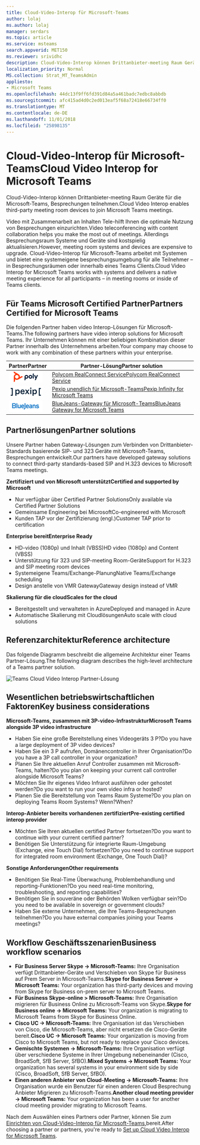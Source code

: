 ```yaml
---
title: Cloud-Video-Interop für Microsoft-Teams
author: lolaj
ms.author: lolaj
manager: serdars
ms.topic: article
ms.service: msteams
search.appverid: MET150
ms.reviewer: srividhc
description: Cloud-Video-Interop können Drittanbieter-meeting Raum Geräte für die Microsoft-Teams, Besprechungen teilnehmen.
localization_priority: Normal
MS.collection: Strat_MT_TeamsAdmin
appliesto:
- Microsoft Teams
ms.openlocfilehash: 44dc13f9ff6fd391d84a5a461badc7edbc8abbdb
ms.sourcegitcommit: afc415ad4d0c2ed013eaf5f68a72418e66734ff0
ms.translationtype: MT
ms.contentlocale: de-DE
ms.lasthandoff: 11/01/2018
ms.locfileid: "25898135"
---
```

# <a name="cloud-video-interop-for-microsoft-teams"></a><span data-ttu-id="e8802-103">Cloud-Video-Interop für Microsoft-Teams</span><span class="sxs-lookup"><span data-stu-id="e8802-103">Cloud Video Interop for Microsoft Teams</span></span>

<span data-ttu-id="e8802-104">Cloud-Video-Interop können Drittanbieter-meeting Raum Geräte für die Microsoft-Teams, Besprechungen teilnehmen.</span><span class="sxs-lookup"><span data-stu-id="e8802-104">Cloud Video Interop enables third-party meeting room devices to join Microsoft Teams meetings.</span></span>

<span data-ttu-id="e8802-105">Video mit Zusammenarbeit an Inhalten Tele-hilft Ihnen die optimale Nutzung von Besprechungen einzurichten.</span><span class="sxs-lookup"><span data-stu-id="e8802-105">Video teleconferencing with content collaboration helps you make the most out of meetings.</span></span> <span data-ttu-id="e8802-106">Allerdings Besprechungsraum Systeme und Geräte sind kostspielig aktualisieren.</span><span class="sxs-lookup"><span data-stu-id="e8802-106">However, meeting room systems and devices are expensive to upgrade.</span></span> <span data-ttu-id="e8802-107">Cloud-Video-Interop für Microsoft-Teams arbeitet mit Systemen und bietet eine systemeigene besprechungsumgebung für alle Teilnehmer – in Besprechungsräumen oder innerhalb eines Teams Clients.</span><span class="sxs-lookup"><span data-stu-id="e8802-107">Cloud Video Interop for Microsoft Teams works with systems and delivers a native meeting experience for all participants – in meeting rooms or inside of Teams clients.</span></span> 

## <a name="partners-certified-for-microsoft-teams"></a><span data-ttu-id="e8802-108">Für Teams Microsoft Certified Partner</span><span class="sxs-lookup"><span data-stu-id="e8802-108">Partners Certified for Microsoft Teams</span></span>

<span data-ttu-id="e8802-109">Die folgenden Partner haben video Interop-Lösungen für Microsoft-Teams.</span><span class="sxs-lookup"><span data-stu-id="e8802-109">The following partners have video interop solutions for Microsoft Teams.</span></span> <span data-ttu-id="e8802-110">Ihr Unternehmen können mit einer beliebigen Kombination dieser Partner innerhalb des Unternehmens arbeiten.</span><span class="sxs-lookup"><span data-stu-id="e8802-110">Your company may choose to work with any combination of these partners within your enterprise.</span></span> 


|<span data-ttu-id="e8802-111">Partner</span><span class="sxs-lookup"><span data-stu-id="e8802-111">Partner</span></span>|<span data-ttu-id="e8802-112">Partner-Lösung</span><span class="sxs-lookup"><span data-stu-id="e8802-112">Partner solution</span></span>|
|----|---|
|![Polycom RealConnect](media/polycom.png) | <span data-ttu-id="e8802-114"><a href="https://aka.ms/PolycomRealConnect" target="_blank">Polycom RealConnect Service</a></span><span class="sxs-lookup"><span data-stu-id="e8802-114"><a href="https://aka.ms/PolycomRealConnect" target="_blank">Polycom RealConnect Service</a></span></span> |
|![Pexip unendlich](media/pexip.png)| <span data-ttu-id="e8802-116"><a href="https://aka.ms/PexipInfinity" target="_blank">Pexip unendlich für Microsoft-Teams</a></span><span class="sxs-lookup"><span data-stu-id="e8802-116"><a href="https://aka.ms/PexipInfinity" target="_blank">Pexip Infinity for Microsoft Teams</a></span></span> | 
|![BlueJeans-Gateway](media/bluejeans.png)| <span data-ttu-id="e8802-118"><a href="https://aka.ms/BluejeansGateway" target="_blank">BlueJeans-Gateway für Microsoft-Teams</a></span><span class="sxs-lookup"><span data-stu-id="e8802-118"><a href="https://aka.ms/BluejeansGateway" target="_blank">BlueJeans Gateway for Microsoft Teams</a></span></span> |

## <a name="partner-solutions"></a><span data-ttu-id="e8802-119">Partnerlösungen</span><span class="sxs-lookup"><span data-stu-id="e8802-119">Partner solutions</span></span>

<span data-ttu-id="e8802-120">Unsere Partner haben Gateway-Lösungen zum Verbinden von Drittanbieter-Standards basierende SIP- und 323 Geräte mit Microsoft-Teams, Besprechungen entwickelt.</span><span class="sxs-lookup"><span data-stu-id="e8802-120">Our partners have developed gateway solutions to connect third-party standards-based SIP and H.323 devices to Microsoft Teams meetings.</span></span>  
 
<span data-ttu-id="e8802-121">**Zertifiziert und von Microsoft unterstützt**</span><span class="sxs-lookup"><span data-stu-id="e8802-121">**Certified and supported by Microsoft**</span></span>

- <span data-ttu-id="e8802-122">Nur verfügbar über Certified Partner Solutions</span><span class="sxs-lookup"><span data-stu-id="e8802-122">Only available via Certified Partner Solutions</span></span>
- <span data-ttu-id="e8802-123">Gemeinsame Engineering bei Microsoft</span><span class="sxs-lookup"><span data-stu-id="e8802-123">Co-engineered with Microsoft</span></span>
- <span data-ttu-id="e8802-124">Kunden TAP vor der Zertifizierung (engl.)</span><span class="sxs-lookup"><span data-stu-id="e8802-124">Customer TAP prior to certification</span></span>

<span data-ttu-id="e8802-125">**Enterprise bereit**</span><span class="sxs-lookup"><span data-stu-id="e8802-125">**Enterprise Ready**</span></span>

- <span data-ttu-id="e8802-126">HD-video (1080p) und Inhalt (VBSS)</span><span class="sxs-lookup"><span data-stu-id="e8802-126">HD video (1080p) and Content (VBSS)</span></span>
- <span data-ttu-id="e8802-127">Unterstützung für 323 und SIP-meeting Room-Geräte</span><span class="sxs-lookup"><span data-stu-id="e8802-127">Support for H.323 and SIP meeting room devices</span></span>
- <span data-ttu-id="e8802-128">Systemeigene Teams/Exchange-Planung</span><span class="sxs-lookup"><span data-stu-id="e8802-128">Native Teams/Exchange scheduling</span></span>
- <span data-ttu-id="e8802-129">Design anstelle von VMR Gateway</span><span class="sxs-lookup"><span data-stu-id="e8802-129">Gateway design instead of VMR</span></span>

<span data-ttu-id="e8802-130">**Skalierung für die cloud**</span><span class="sxs-lookup"><span data-stu-id="e8802-130">**Scales for the cloud**</span></span>

- <span data-ttu-id="e8802-131">Bereitgestellt und verwalteten in Azure</span><span class="sxs-lookup"><span data-stu-id="e8802-131">Deployed and managed in Azure</span></span>
- <span data-ttu-id="e8802-132">Automatische Skalierung mit Cloudlösungen</span><span class="sxs-lookup"><span data-stu-id="e8802-132">Auto scale with cloud solutions</span></span>

 
## <a name="reference-architecture"></a><span data-ttu-id="e8802-133">Referenzarchitektur</span><span class="sxs-lookup"><span data-stu-id="e8802-133">Reference architecture</span></span>

<span data-ttu-id="e8802-134">Das folgende Diagramm beschreibt die allgemeine Architektur einer Teams Partner-Lösung.</span><span class="sxs-lookup"><span data-stu-id="e8802-134">The following diagram describes the high-level architecture of a Teams partner solution.</span></span>

![Teams Cloud Video Interop Partner-Lösung](media/teams-cloud-video-interop-partner-solution.png)

## <a name="key-business-considerations"></a><span data-ttu-id="e8802-136">Wesentlichen betriebswirtschaftlichen Faktoren</span><span class="sxs-lookup"><span data-stu-id="e8802-136">Key business considerations</span></span>

<span data-ttu-id="e8802-137">**Microsoft-Teams, zusammen mit 3P-video-Infrastruktur**</span><span class="sxs-lookup"><span data-stu-id="e8802-137">**Microsoft Teams alongside 3P video infrastructure**</span></span>

- <span data-ttu-id="e8802-138">Haben Sie eine große Bereitstellung eines Videogeräts 3 P?</span><span class="sxs-lookup"><span data-stu-id="e8802-138">Do you have a large deployment of 3P video devices?</span></span>
- <span data-ttu-id="e8802-139">Haben Sie ein 3 P aufrufen, Domänencontroller in Ihrer Organisation?</span><span class="sxs-lookup"><span data-stu-id="e8802-139">Do you have a 3P call controller in your organization?</span></span>
- <span data-ttu-id="e8802-140">Planen Sie Ihre aktuellen Anruf Controller zusammen mit Microsoft-Teams, halten?</span><span class="sxs-lookup"><span data-stu-id="e8802-140">Do you plan on keeping your current call controller alongside Microsoft Teams?</span></span>
- <span data-ttu-id="e8802-141">Möchten Sie Ihr eigenes Video Infrarot ausführen oder gehostet werden?</span><span class="sxs-lookup"><span data-stu-id="e8802-141">Do you want to run your own video infra or hosted?</span></span> 
- <span data-ttu-id="e8802-142">Planen Sie die Bereitstellung von Teams Raum Systeme?</span><span class="sxs-lookup"><span data-stu-id="e8802-142">Do you plan on deploying Teams Room Systems?</span></span> <span data-ttu-id="e8802-143">Wenn?</span><span class="sxs-lookup"><span data-stu-id="e8802-143">When?</span></span>

<span data-ttu-id="e8802-144">**Interop-Anbieter bereits vorhandenen zertifiziert**</span><span class="sxs-lookup"><span data-stu-id="e8802-144">**Pre-existing certified interop provider**</span></span>

- <span data-ttu-id="e8802-145">Möchten Sie Ihren aktuellen certified Partner fortsetzen?</span><span class="sxs-lookup"><span data-stu-id="e8802-145">Do you want to continue with your current certified partner?</span></span>
- <span data-ttu-id="e8802-146">Benötigen Sie Unterstützung für integrierte Raum-Umgebung (Exchange, eine Touch Dial) fortsetzen?</span><span class="sxs-lookup"><span data-stu-id="e8802-146">Do you need to continue support for integrated room environment (Exchange, One Touch Dial)?</span></span>

<span data-ttu-id="e8802-147">**Sonstige Anforderungen**</span><span class="sxs-lookup"><span data-stu-id="e8802-147">**Other requirements**</span></span>

- <span data-ttu-id="e8802-148">Benötigen Sie Real-Time Überwachung, Problembehandlung und reporting-Funktionen?</span><span class="sxs-lookup"><span data-stu-id="e8802-148">Do you need real-time monitoring, troubleshooting, and reporting capabilities?</span></span>
- <span data-ttu-id="e8802-149">Benötigen Sie in souveräne oder Behörden Wolken verfügbar sein?</span><span class="sxs-lookup"><span data-stu-id="e8802-149">Do you need to be available in sovereign or government clouds?</span></span>
- <span data-ttu-id="e8802-150">Haben Sie externe Unternehmen, die Ihre Teams-Besprechungen teilnehmen?</span><span class="sxs-lookup"><span data-stu-id="e8802-150">Do you have external companies joining your Teams meetings?</span></span> 

## <a name="business-workflow-scenarios"></a><span data-ttu-id="e8802-151">Workflow Geschäftsszenarien</span><span class="sxs-lookup"><span data-stu-id="e8802-151">Business workflow scenarios</span></span>

- <span data-ttu-id="e8802-152">**Für Business Server Skype -> Microsoft-Teams:** Ihre Organisation verfügt Drittanbieter-Geräte und Verschieben von Skype für Business auf Prem Server in Microsoft-Teams.</span><span class="sxs-lookup"><span data-stu-id="e8802-152">**Skype for Business Server -> Microsoft Teams:** Your organization has third-party devices and moving from Skype for Business on-prem server to Microsoft Teams.</span></span>  
- <span data-ttu-id="e8802-153">**Für Business Skype-online > Microsoft-Teams:** Ihre Organisation migrieren für Business Online zu Microsoft-Teams von Skype.</span><span class="sxs-lookup"><span data-stu-id="e8802-153">**Skype for Business online -> Microsoft Teams:** Your organization is migrating to Microsoft Teams from Skype for Business Online.</span></span>
- <span data-ttu-id="e8802-154">**Cisco UC -> Microsoft-Teams:** Ihre Organisation ist das Verschieben von Cisco, die Microsoft-Teams, aber nicht ersetzen die Cisco-Geräte bereit.</span><span class="sxs-lookup"><span data-stu-id="e8802-154">**Cisco UC -> Microsoft Teams:** Your organization is moving from Cisco to Microsoft Teams, but not ready to replace your Cisco devices.</span></span>
- <span data-ttu-id="e8802-155">**Gemischte Systemen -> Microsoft-Teams:** Ihre Organisation verfügt über verschiedene Systeme in Ihrer Umgebung nebeneinander (Cisco, BroadSoft, SfB Server, SfBO).</span><span class="sxs-lookup"><span data-stu-id="e8802-155">**Mixed Systems -> Microsoft Teams:** Your organization has several systems in your environment side by side (Cisco, BroadSoft, SfB Server, SfBO).</span></span>
- <span data-ttu-id="e8802-156">**Einen anderen Anbieter von Cloud-Meeting -> Microsoft-Teams:** Ihre Organisation wurde ein Benutzer für einen anderen Cloud Besprechung Anbieter Migrieren zu Microsoft-Teams.</span><span class="sxs-lookup"><span data-stu-id="e8802-156">**Another cloud meeting provider -> Microsoft Teams:** Your organization has been a user for another cloud meeting provider migrating to Microsoft Teams.</span></span>


<span data-ttu-id="e8802-157">Nach dem Auswählen eines Partners oder Partner, können Sie zum [Einrichten von Cloud-Video-Interop für Microsoft-Teams,](cloud-video-interop-for-teams-set-up.md)bereit.</span><span class="sxs-lookup"><span data-stu-id="e8802-157">After choosing a partner or partners, you're ready to [Set up Cloud Video Interop for Microsoft Teams](cloud-video-interop-for-teams-set-up.md).</span></span> 
